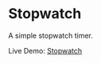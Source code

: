 # Stopwatch

A simple stopwatch timer.

Live Demo: [Stopwatch](https://stopwatch-nelson.netlify.app)
